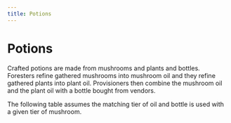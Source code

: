 ```yaml
---
title: Potions
---
```


# Potions

Crafted potions are made from mushrooms and plants and bottles. Foresters refine gathered mushrooms into mushroom oil and they refine gathered plants into plant oil. Provisioners then combine the mushroom oil and the plant oil with a bottle bought from vendors.

The following table assumes the matching tier of oil and bottle is used with a given tier of mushroom.

<DataTable :data="potions" />

<script setup>
  import { data as potions } from '../.vitepress/data/potions.data.js'
  import DataTable from '../.vitepress/components/DataTable.vue'
</script>

